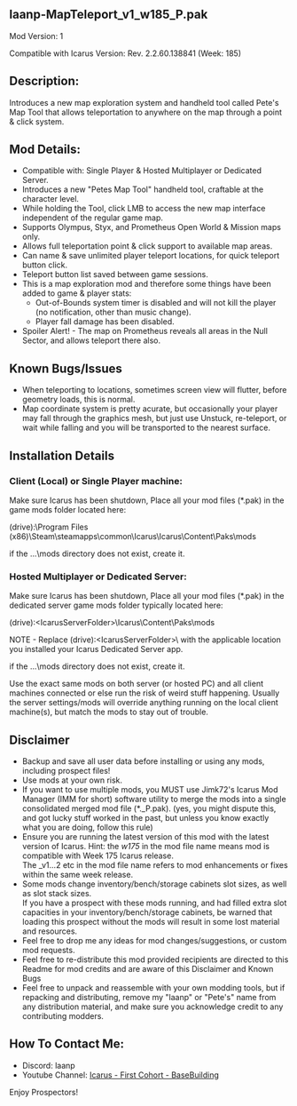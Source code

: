 laanp-MapTeleport_v1_w185_P.pak
----------------------------------------------------------------------
Mod Version: 1

Compatible with Icarus Version: Rev. 2.2.60.138841 (Week: 185)

## Description:
Introduces a new map exploration system and handheld tool called Pete's Map Tool that allows teleportation to anywhere on the map through a point & click system. 

## Mod Details:
- Compatible with: Single Player & Hosted Multiplayer or Dedicated Server.
- Introduces a new "Petes Map Tool" handheld tool, craftable at the character level.
- While holding the Tool, click LMB to access the new map interface independent of the regular game map.
- Supports Olympus, Styx, and Prometheus Open World & Mission maps only.
- Allows full teleportation point & click support to available map areas. 
- Can name & save unlimited player teleport locations, for quick teleport button click.
- Teleport button list saved between game sessions.
- This is a map exploration mod and therefore some things have been added to game & player stats:
   - Out-of-Bounds system timer is disabled and will not kill the player (no notification, other than music change).
   - Player fall damage has been disabled.
- Spoiler Alert! - The map on Prometheus reveals all areas in the Null Sector, and allows teleport there also.   

## Known Bugs/Issues
- When teleporting to locations, sometimes screen view will flutter, before geometry loads, this is normal.
- Map coordinate system is pretty acurate, but occasionally your player may fall through the graphics mesh, but just use Unstuck, re-teleport, or wait while falling and you will be transported to the nearest surface.   


## Installation Details

### Client (Local) or Single Player machine:
Make sure Icarus has been shutdown, 
Place all your mod files (*.pak) in the game mods folder located here:

(drive):\Program Files (x86)\Steam\steamapps\common\Icarus\Icarus\Content\Paks\mods

if the ...\mods directory does not exist, create it.

### Hosted Multiplayer or Dedicated Server:
Make sure Icarus has been shutdown, 
Place all your mod files (*.pak) in the dedicated server game mods folder typically located here:

(drive):\<IcarusServerFolder>\Icarus\Content\Paks\mods

NOTE - Replace (drive):\<IcarusServerFolder>\ with the applicable location you installed your Icarus Dedicated Server app.

if the ...\mods directory does not exist, create it.

Use the exact same mods on both server (or hosted PC) and all client machines connected or else run the risk of weird stuff happening.
Usually the server settings/mods will override anything running on the local client machine(s), but match the mods to stay out of trouble.


## Disclaimer
- Backup and save all user data before installing or using any mods, including prospect files!
- Use mods at your own risk.
- If you want to use multiple mods, you MUST use Jimk72's Icarus Mod Manager (IMM for short) software utility to merge the mods into a single consolidated merged mod file (*._P.pak).
  (yes, you might dispute this, and got lucky stuff worked in the past, but unless you know exactly what you are doing, follow this rule)  
- Ensure you are running the latest version of this mod with the latest version of Icarus.  Hint: the _w175_ in the mod file name means mod is compatible with Week 175 Icarus release.  
  The _v1...2 etc in the mod file name refers to mod enhancements or fixes within the same week release. 
- Some mods change inventory/bench/storage cabinets slot sizes, as well as slot stack sizes.  
  If you have a prospect with these mods running, and had filled extra slot capacities in your inventory/bench/storage cabinets, be warned that loading this prospect without the mods will result in some lost material and resources. 
- Feel free to drop me any ideas for mod changes/suggestions, or custom mod requests.
- Feel free to re-distribute this mod provided recipients are directed to this Readme for mod credits and are aware of this Disclaimer and Known Bugs
- Feel free to unpack and reassemble with your own modding tools, but if repacking and distributing, remove my "laanp" or "Pete's" name from any distribution material,
   and make sure you acknowledge credit to any contributing modders.

## How To Contact Me:

- Discord: laanp
- Youtube Channel: [Icarus - First Cohort - BaseBuilding](https://www.youtube.com/channel/UCQWq0BjD4mnUkAZgRwwigNQ) 

Enjoy Prospectors!






















